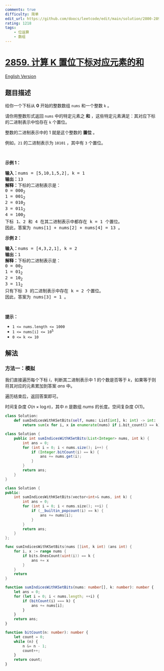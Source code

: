 ```yaml
---
comments: true
difficulty: 简单
edit_url: https://github.com/doocs/leetcode/edit/main/solution/2800-2899/2859.Sum%20of%20Values%20at%20Indices%20With%20K%20Set%20Bits/README.md
rating: 1218
tags:
    - 位运算
    - 数组
---
```


# [2859. 计算 K 置位下标对应元素的和](https://leetcode.cn/problems/sum-of-values-at-indices-with-k-set-bits)

[English Version](/solution/2800-2899/2859.Sum%20of%20Values%20at%20Indices%20With%20K%20Set%20Bits/README_EN.md)

## 题目描述

<!-- 这里写题目描述 -->

<p>给你一个下标从 <strong>0</strong> 开始的整数数组 <code>nums</code> 和一个整数 <code>k</code> 。</p>

<p>请你用整数形式返回 <code>nums</code> 中的特定元素之 <strong>和</strong> ，这些特定元素满足：其对应下标的二进制表示中恰存在 <code>k</code> 个置位。</p>

<p>整数的二进制表示中的 1 就是这个整数的 <strong>置位</strong> 。</p>

<p>例如，<code>21</code> 的二进制表示为 <code>10101</code> ，其中有 <code>3</code> 个置位。</p>

<p>&nbsp;</p>

<p><strong class="example">示例 1：</strong></p>

<pre>
<strong>输入：</strong>nums = [5,10,1,5,2], k = 1
<strong>输出：</strong>13
<strong>解释：</strong>下标的二进制表示是： 
0 = 000<sub>2</sub>
1 = 001<sub>2</sub>
2 = 010<sub>2</sub>
3 = 011<sub>2</sub>
4 = 100<sub>2 
</sub>下标 1、2 和 4 在其二进制表示中都存在 k = 1 个置位。
因此，答案为 nums[1] + nums[2] + nums[4] = 13 。</pre>

<p><strong class="example">示例 2：</strong></p>

<pre>
<strong>输入：</strong>nums = [4,3,2,1], k = 2
<strong>输出：</strong>1
<strong>解释：</strong>下标的二进制表示是： 
0 = 00<sub>2</sub>
1 = 01<sub>2</sub>
2 = 10<sub>2</sub>
3 = 11<sub>2
</sub>只有下标 3 的二进制表示中存在 k = 2 个置位。
因此，答案为 nums[3] = 1 。
</pre>

<p>&nbsp;</p>

<p><strong>提示：</strong></p>

<ul>
	<li><code>1 &lt;= nums.length &lt;= 1000</code></li>
	<li><code>1 &lt;= nums[i] &lt;= 10<sup>5</sup></code></li>
	<li><code>0 &lt;= k &lt;= 10</code></li>
</ul>

## 解法

### 方法一：模拟

我们直接遍历每个下标 $i$，判断其二进制表示中 $1$ 的个数是否等于 $k$，如果等于则将其对应的元素累加到答案 $ans$ 中。

遍历结束后，返回答案即可。

时间复杂度 $O(n \times \log n)$，其中 $n$ 是数组 $nums$ 的长度。空间复杂度 $O(1)$。

<!-- tabs:start -->

```python
class Solution:
    def sumIndicesWithKSetBits(self, nums: List[int], k: int) -> int:
        return sum(x for i, x in enumerate(nums) if i.bit_count() == k)
```

```java
class Solution {
    public int sumIndicesWithKSetBits(List<Integer> nums, int k) {
        int ans = 0;
        for (int i = 0; i < nums.size(); i++) {
            if (Integer.bitCount(i) == k) {
                ans += nums.get(i);
            }
        }
        return ans;
    }
}
```

```cpp
class Solution {
public:
    int sumIndicesWithKSetBits(vector<int>& nums, int k) {
        int ans = 0;
        for (int i = 0; i < nums.size(); ++i) {
            if (__builtin_popcount(i) == k) {
                ans += nums[i];
            }
        }
        return ans;
    }
};
```

```go
func sumIndicesWithKSetBits(nums []int, k int) (ans int) {
	for i, x := range nums {
		if bits.OnesCount(uint(i)) == k {
			ans += x
		}
	}
	return
}
```

```ts
function sumIndicesWithKSetBits(nums: number[], k: number): number {
    let ans = 0;
    for (let i = 0; i < nums.length; ++i) {
        if (bitCount(i) === k) {
            ans += nums[i];
        }
    }
    return ans;
}

function bitCount(n: number): number {
    let count = 0;
    while (n) {
        n &= n - 1;
        count++;
    }
    return count;
}
```

<!-- tabs:end -->

<!-- end -->
